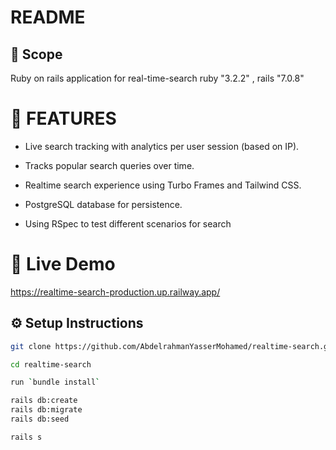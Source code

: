 # README
## 📌 Scope
Ruby on rails application for real-time-search ruby "3.2.2" , rails "7.0.8"


# 📝 FEATURES 
  
 - Live search tracking with analytics per user session (based on IP).
  
 - Tracks popular search queries over time.
  
 - Realtime search experience using Turbo Frames and Tailwind CSS.
 
 - PostgreSQL database for persistence.

 - Using RSpec to test different scenarios for search 

 # 🚀 Live Demo
 https://realtime-search-production.up.railway.app/

 ## ⚙️ Setup Instructions
```bash
git clone https://github.com/AbdelrahmanYasserMohamed/realtime-search.git

cd realtime-search

run `bundle install`

rails db:create 
rails db:migrate
rails db:seed

rails s
```

  
